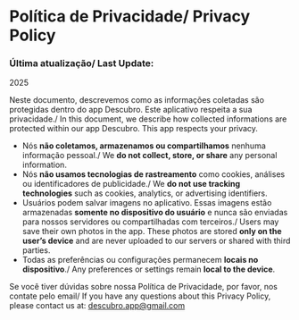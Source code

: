 # Política de Privacidade/ Privacy Policy

### Última atualização/ Last Update:
 2025

Neste documento, descrevemos como as informações coletadas são protegidas dentro do app Descubro. Este aplicativo respeita a sua privacidade./ In this document, we describe how collected informations are protected within our app Descubro. This app respects your privacy. 
- Nós **não coletamos, armazenamos ou compartilhamos** nenhuma informação pessoal./ We **do not collect, store, or share** any personal information.
- Nós **não usamos tecnologias de rastreamento** como cookies, análises ou identificadores de publicidade./ We **do not use tracking technologies** such as cookies, analytics, or advertising identifiers.
- Usuários podem salvar imagens no aplicativo. Essas imagens estão armazenadas **somente no dispositivo do usuário** e nunca são enviadas para nossos servidores ou compartilhadas com terceiros./ Users may save their own photos in the app. These photos are stored **only on the user’s device** and are never uploaded to our servers or shared with third parties.
- Todas as preferências ou configurações permanecem **locais no dispositivo**./ Any preferences or settings remain **local to the device**.

Se você tiver dúvidas sobre nossa Política de Privacidade, por favor, nos contate pelo email/ If you have any questions about this Privacy Policy, please contact us at:
descubro.app@gmail.com
